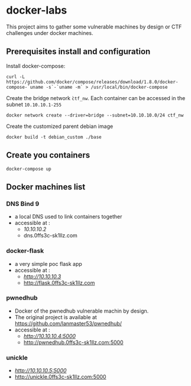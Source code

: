 # docker-labs

This project aims to gather some vulnerable machines by design or CTF challenges under docker machines. 

## Prerequisites install and configuration

Install docker-compose:

    curl -L https://github.com/docker/compose/releases/download/1.8.0/docker-compose-`uname -s`-`uname -m` > /usr/local/bin/docker-compose


Create the bridge network `̀ctf_nw`. 
Each container can be accessed in the subnet `10.10.10.1-255` 

    docker network create --driver=bridge --subnet=10.10.10.0/24 ctf_nw

Create the customized parent debian image

    docker build -t debian_custom ./base

## Create you containers

    docker-compose up
 
## Docker machines list

### DNS Bind 9

- a local DNS used to link containers together
- accessible at :
    - *10.10.10.2*
    - dns.0ffs3c-sk1llz.com

### docker-flask

- a very simple poc flask app
- accessible at :
    - *http://10.10.10.3*
    - http://flask.0ffs3c-sk1llz.com

### pwnedhub

- Docker of the pwnedhub vulnerable machin by design.
- The original project is available at https://github.com/lanmaster53/pwnedhub/
- accessible at :
    - *http://10.10.10.4:5000*
    - http://pwnedhub.0ffs3c-sk1llz.com:5000

### unickle

- *http://10.10.10.5:5000*
- http://unickle.0ffs3c-sk1llz.com:5000
